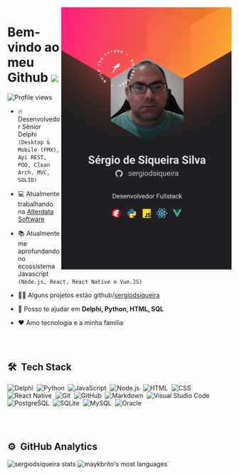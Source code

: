 <img align="right" height="590em" src="https://github.com/sergiodsiqueira/sergiodsiqueira/blob/main/Profile.png"/>
<h1 align="left">Bem-vindo ao meu Github <img src="https://raw.githubusercontent.com/kaueMarques/kaueMarques/master/hi.gif" width="30px"></h1>
<p align="left"> <img src="https://komarev.com/ghpvc/?username=sergiodsiqueira&color=yellow" alt="Profile views" /> </p>

- 🔥 Desenvolvedor Sênior Delphi <br> 
     `(Desktop & Mobile (FMX), Api REST, POO, Clean Arch, MVC, SOLID)`

- 💻 Atualmente trabalhando na [Alterdata Software](http://alterdata.software)

- 📚 Atualmente me aprofundando no ecossistema Javascript <br>
     `(Node.js, React, React Native e Vue.JS)`

- 👨‍💻 Alguns projetos estão github/[sergiodsiqueira](https://github.com/sergiodsiqueira?tab=repositories)

- 💬 Posso te ajudar em **Delphi, Python, HTML, SQL**

- ♥️ Amo tecnologia e a minha família

<br><br>

## 🛠 &nbsp;Tech Stack

![Delphi](https://img.shields.io/badge/-Delphi-05122A?style=flat&logo=Delphi)&nbsp;
![Python](https://img.shields.io/badge/-Python-05122A?style=flat&logo=Python)&nbsp;
![JavaScript](https://img.shields.io/badge/-JavaScript-05122A?style=flat&logo=javascript)&nbsp;
![Node.js](https://img.shields.io/badge/-Node.js-05122A?style=flat&logo=node.js)&nbsp;
![HTML](https://img.shields.io/badge/-HTML-05122A?style=flat&logo=HTML5)&nbsp;
![CSS](https://img.shields.io/badge/-CSS-05122A?style=flat&logo=CSS3&logoColor=1572B6)&nbsp;
![React Native](https://img.shields.io/badge/-React-05122A?style=flat&logo=react)&nbsp;
![Git](https://img.shields.io/badge/-Git-05122A?style=flat&logo=git)&nbsp;
![GitHub](https://img.shields.io/badge/-GitHub-05122A?style=flat&logo=github)&nbsp;
![Markdown](https://img.shields.io/badge/-Markdown-05122A?style=flat&logo=markdown)&nbsp;
![Visual Studio Code](https://img.shields.io/badge/-Visual%20Studio%20Code-05122A?style=flat&logo=visual-studio-code&logoColor=007ACC)&nbsp;
![PostgreSQL](https://img.shields.io/badge/-PostgreSQL-05122A?style=flat&logo=postgresql)&nbsp;
![SQLite](https://img.shields.io/badge/-SQLite-05122A?style=flat&logo=sqlite)&nbsp;
![MySQL](https://img.shields.io/badge/-MySQL-05122A?style=flat&logo=mysql)&nbsp;
![Oracle](https://img.shields.io/badge/-Oracle-05122A?style=flat&logo=oracle)&nbsp;

<br><br>

## ⚙️ &nbsp;GitHub Analytics

<p align="left">
<img width="530em" src="https://github-readme-stats.vercel.app/api?username=sergiodsiqueira&show_icons=true&theme=vision-friendly-dark" alt="sergiodsiqueira stats"/>
<img width="530em" src="https://github-readme-stats.vercel.app/api/top-langs/?username=sergiodsiqueira&layout=compact&theme=vision-friendly-dark" alt="maykbrito's most languages"/>
</p>

<br><br>
